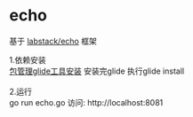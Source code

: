 # echo

基于 [labstack/echo](https://github.com/labstack/echo) 框架

1.依赖安装<br>
[包管理glide工具安装](https://github.com/Masterminds/glide#install) 
安装完glide 执行glide install
<br><br>
2.运行<br>
go run echo.go  访问: http://localhost:8081
